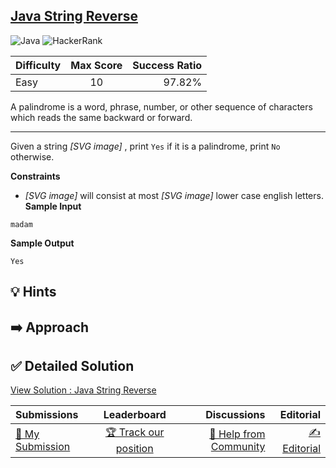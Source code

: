 ## [Java String Reverse](https://www.hackerrank.com/challenges/java-string-reverse)

![Java](https://img.shields.io/badge/java-%23ED8B00.svg?style=for-the-badge&logo=openjdk&logoColor=white) ![HackerRank](https://img.shields.io/badge/-Hackerrank-2EC866?style=for-the-badge&logo=HackerRank&logoColor=white)

| Difficulty | Max Score | Success Ratio |
|:-----------|:------------:|------------:|
| Easy       | 10      | 97.82%        |

A palindrome is a word, phrase, number, or other sequence of characters which reads the same backward or forward. 




---


Given a string  *[SVG image]* , print `Yes` if it is a palindrome, print `No` otherwise. 

**Constraints**

* *[SVG image]*  will consist at most  *[SVG image]*  lower case english letters.
**Sample Input**


```
madam

```
**Sample Output**


```
Yes

```

## 💡 Hints 

## ➡️ Approach 

## ✅ Detailed Solution
[View Solution : Java String Reverse](./Solution.java)

| Submissions | Leaderboard| Discussions | Editorial |
|:-----------|:------------:|------------:|------------:|
| [📝 My Submission](https://www.hackerrank.com/challenges/java-string-reverse/submissions) | [🏆 Track our position](https://www.hackerrank.com/challenges/java-string-reverse/leaderboard) | [🤔 Help from Community](https://www.hackerrank.com/challenges/java-string-reverse/forum) | [✍️ Editorial](https://www.hackerrank.com/challenges/java-string-reverse/editorial) |

